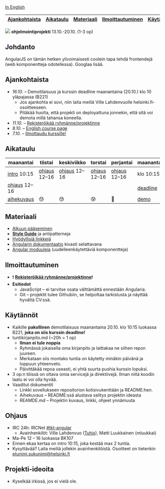 [In English](./README.en.md)

| [Ajankohtaista](#ajankohtaista) | [Aikataulu](#aikataulu) | [Materiaali](#materiaali) | [Ilmoittautuminen](#ilmoittautuminen) | [Käytännöt](#k%C3%A4yt%C3%A4nn%C3%B6t) | [Ohjaus](#ohjaus) |
| ------------------------------- | ----------------------- | ------------------------- | ------------------------------------- | -------------------------------------- | ----------------- |

![](http://angularjs.org/img/AngularJS-large.png) **ohjelmointiprojekti** 13.10.-20.10. (1-3 op)

## Johdanto

AngularJS on tämän hetken ylivoimaisesti coolein tapa tehdä frontendejä (web komponentteja odotellessa). Googlaa lisää.

## Ajankohtaista
  * *16.10.* &ndash; Demotilaisuus ja kurssin deadline maanantaina (20.10.) klo 10 yläpajassa (B221)
    * Jos ajankohta ei sovi, niin laita meiliä Ville Lahdenvuolle helsinki.fi-osoitteeseen.
    * Pitäkää huolta, että projekti on deployattuna jonnekin, että sitä voi demota millä tahansa koneella.
  * *11.10.* &ndash; [Rekisteröikää ryhmänne/projektinne](https://github.com/tuhoojabotti/AngularJS-ohjelmointiprojekti-k2014/wiki/Ryhm%C3%A4t)
  * *8.10.* &ndash; [English course page](./README.en.md)
  * *7.10.* &ndash; [Ilmottaudu kurssille!](https://ilmo.cs.helsinki.fi/ilmo/Yk?kk=582381&lk=S&lv=2014&tp=K&knro=1&kieli=S&toiminta=Luentokurssit)

## Aikataulu
| maanantai        | tiistai        | keskiviikko    | torstai        | perjantai      | maanantai  |
| ---------------- | -------------- | -------------- | -------------- | -------------- | ---------- |
| [intro] 10:15    | [ohjaus] 12–16 | [ohjaus] 12–16 | [ohjaus] 12–16 | [ohjaus] 12–16 | klo 10:15  |
| [ohjaus] 12–16   |                |                |                |                | [deadline] |
| [aihekuvaus]     | :sweat:        | :sweat:        | :cold_sweat:   | :beer:         | [demo]     |

[ohjaus]: #ohjaus
[intro]: #ohjaus
[aihekuvaus]: #k%C3%A4yt%C3%A4nn%C3%B6t
[demo]: #k%C3%A4yt%C3%A4nn%C3%B6t
[deadline]: #k%C3%A4yt%C3%A4nn%C3%B6t

## Materiaali
  * [Alkuun pääseminen](material/starting.md)
  * **[Style Guide](https://github.com/gocardless/angularjs-style-guide)** ja antipatterneja
  * [Hyödyllisiä linkkejä](material/links.md)
  * [Angularin dokumentaatio](http://devdocs.io/angular/) kivasti selattavana
  * [Angular moduuleja](http://ngmodules.org/) (uudelleenkäytettäviä komponentteja)

## Ilmoittautuminen
  * :heavy_exclamation_mark: **[Rekisteröikää ryhmänne/projektinne](https://github.com/tuhoojabotti/AngularJS-ohjelmointiprojekti-k2014/wiki/Ryhm%C3%A4t)**:heavy_exclamation_mark:
  * **Esitiedot**
    * JavaScript – ei tarvitse osata välttämättä ennestään Angularia.
    * Git – projektit tulee Githubiin, se helpottaa tarkistusta ja näyttää hyvältä CV:ssä.

## Käytännöt
 * Kaikille **pakollinen** demotilaisuus maanantaina 20.10. klo 10:15 luokassa B221, **joka on siis kurssin deadline!**
 * tuntikirjanpito.md (~20h = 1 op)
   * **Ilman ei tule noppia**
   * Ryhmässä jokaisella oma kirjanpito ja laittakaa ne siihen repon juureen.
   * Merkataan siis montako tuntia on käytetty minäkin päivänä ja loppuun yhteenveto.
   * Päivittäkää repoa useasti, ei yhtä suurta pushia kurssin lopuksi.
 * 3 op:n töissä on oltava omia servicejä ja direktiivejä. Ilman niitä koodin laatu ei voi olla hyvää.
 * Vaaditut dokumentit
   * Linkki sovellukseen repositorion kotisivukenttään ja README:hen.
   * Aihekuvaus – README:ssä alustava selitys projektin ideasta
   * REAMDE.md – Projektin kuvaus, linkki, ohjeet ynnämuuta

## Ohjaus
 * IRC 24h: IRCNet [#tkt-angular](https://kiwiirc.com/client/ircnet.eversible.com/#tkt-angular)
   * Avainhenkilöt: Ville Lahdenvuo ([Tuhis](http://tuhoojabotti.com/)), Matti Luukkainen (mluukkai)
 * Ma-Pe 12 – 16 luokassa BK107
 * Ennen ekaa kertaa on intro 10:15, joka kestää max 2 tuntia.
 * Kysyttävää? Laita meiliä jollekin avainhenkilöistä. Osoitteet on tietenkin etunimi.sukunimi@helsinki.fi

## Projekti-ideoita
 * Kyselkää irkissä, jos ei vielä ole.
